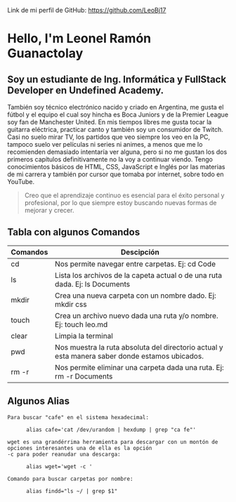 Link de mi perfil de GitHub: https://github.com/LeoBj17
# Hello, I'm Leonel Ramón Guanactolay
## Soy un estudiante de Ing. Informática y FullStack Developer en Undefined Academy.
También soy técnico electrónico nacido y criado en Argentina, me gusta el fútbol y el equipo el cual soy hincha es Boca Juniors y de la Premier League soy fan de Manchester United. En mis tiempos libres me gusta tocar la guitarra eléctrica, practicar canto y también soy un consumidor de Twitch. Casi no suelo mirar TV, los partidos que veo siempre los veo en la PC, tampoco suelo ver películas ni series ni animes, a menos que me lo recomienden demasiado intentaría ver alguna, pero si no me gustan los dos primeros capítulos definitivamente no la voy a continuar viendo. 
Tengo conocimientos básicos de HTML, CSS, JavaScript e Inglés por las materias de mi carrera y también por cursor que tomaba por internet, sobre todo en YouTube.
> Creo que el aprendizaje continuo es esencial para el éxito personal y profesional, por lo que siempre estoy buscando nuevas formas de mejorar y crecer.

## Tabla con algunos Comandos
| Comandos | Descipción |
| --------- | ---------- |
| cd | Nos permite navegar entre carpetas. Ej: cd Code|
| ls | Lista los archivos de la capeta actual o de una ruta dada. Ej: ls Documents |
| mkdir | Crea una nueva carpeta con un nombre dado. Ej: mkdir css |
| touch | Crea un archivo nuevo dada una ruta y/o nombre. Ej: touch leo.md |
| clear | Limpia la terminal |
| pwd | Nos muestra la ruta absoluta del directorio actual y esta manera saber donde estamos ubicados. |
| rm -r | Nos permite eliminar una carpeta dada una ruta. Ej: rm -r Documents |

## Algunos Alias
```
Para buscar "cafe" en el sistema hexadecimal:

      alias cafe='cat /dev/urandom | hexdump | grep "ca fe"'

wget es una grandérrima herramienta para descargar con un montón de opciones interesantes una de ella es la opción 
-c para poder reanudar una descarga:

      alias wget='wget -c '

Comando para buscar carpetas por nombre:

      alias findd="ls ~/ | grep $1"
```